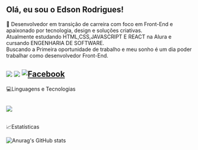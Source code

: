 ## Olá, eu sou o Edson Rodrigues!
🙌 Desenvolvedor em transição de carreira com foco em Front-End e apaixonado por tecnologia, design e soluções criativas.<br>
Atualmente estudando HTML,CSS,JAVASCRIPT E REACT na Alura e cursando ENGENHARIA DE SOFTWARE.<br>
Buscando a Primeira oportunidade de trabalho e meu sonho é um dia poder trabalhar como desenvolvedor Front-End.
<br>
<p aling="center">
    
   <a href="https://instagram.com/edsonrodrigues111" target="_blank"><img src="https://img.shields.io/badge/-Instagram-%23E4405F?style=for-the-badge&logo=instagram&logoColor=white" target="_blank"></a>
 	 <a href="https://discord.com/edson096843" target="_blank"><img src="https://img.shields.io/badge/Discord-7289DA?style=for-the-badge&logo=discord&logoColor=white" target="_blank"></a> 
   <a href="https://www.facebook.com/edson.rodrigues.9404"  target="_blnk"> <img src="https://img.shields.io/badge/Facebook-1877F2?style=for-the-badge&logo=facebook&logoColor=white" alt="Facebook"/></a>
  ---
<p> 💻Linguagens e Tecnologias</p>
<div style="display: inline_block"><br> 
<img src="https://skillicons.dev/icons?i=js,react,html,css,git,figma" /></a>
</div>
<br>
<p>📈Estatísticas</p>
  
![Anurag's GitHub stats](https://github-readme-stats.vercel.app/api?username=edson-rgs&show_icons=false&theme=dracula) 



